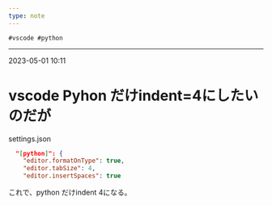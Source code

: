 ```yaml
---
type: note
---
```


	#vscode #python 

---
2023-05-01  10:11

# vscode Pyhon だけindent=4にしたいのだが

settings.json

```json
  "[python]": {
    "editor.formatOnType": true,
    "editor.tabSize": 4,
    "editor.insertSpaces": true
```

これで、python だけindent 4になる。
